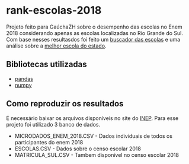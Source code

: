 # rank-escolas-2018
Projeto feito para GaúchaZH sobre o desempenho das escolas no Enem 2018 considerando apenas as escolas localizadas no Rio Grande do Sul. Com base nesses resultasdos foi feito um [buscador das escolas](https://gauchazh.clicrbs.com.br/educacao-e-emprego/noticia/2019/07/saiba-qual-o-desempenho-da-sua-escola-no-enem-cjyk72cok02q101pbkiev7uz0.html) e uma análise sobre a [melhor escola do estado](https://gauchazh.clicrbs.com.br/educacao-e-emprego/noticia/2019/07/o-que-fez-um-colegio-de-nova-prata-ter-a-melhor-performance-entre-as-escolas-gauchas-no-enem-cjyk6n2xm02po01pbro1gobz2.html).

## Bibliotecas utilizadas
* [pandas](https://pandas.pydata.org/)
* [numpy](https://numpy.org/)

## Como reproduzir os resultados
É necessário baixar os arquivos disponíveis no site do [INEP](http://inep.gov.br/microdados). Para esse projeto foi utilizado 3 banco de dados.
* MICRODADOS_ENEM_2018.CSV - Dados individuais de todos os participantes do enem 2018
* ESCOLAS.CSV - Dados sobre o censo escolar 2018
* MATRICULA_SUL.CSV - Tambem disponível no censo escolar 2018

